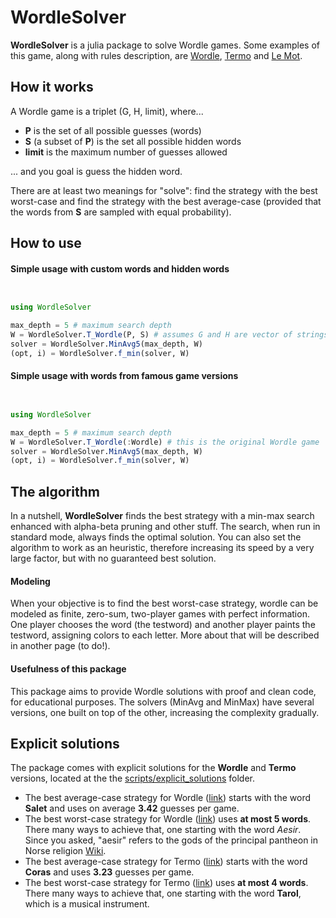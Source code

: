 # WordleSolver
**WordleSolver** is a julia package to solve Wordle games. Some examples of this game, along with rules description, are [Wordle](https://www.nytimes.com/games/wordle/index.html), [Termo](https://term.ooo/) and [Le Mot](https://wordle.louan.me/).

## How it works

A Wordle game is a triplet (G, H, limit), where...

* **P** is the set of all possible guesses (words)
* **S** (a subset of **P**) is the set all possible hidden words
* **limit** is the maximum number of guesses allowed

... and you goal is guess the hidden word.

There are at least two meanings for "solve": find the strategy with the best worst-case and find the strategy with the best average-case (provided that the words from **S** are sampled with equal probability).

## How to use

#### Simple usage with custom words and hidden words

```julia


using WordleSolver

max_depth = 5 # maximum search depth
W = WordleSolver.T_Wordle(P, S) # assumes G and H are vector of strings
solver = WordleSolver.MinAvg5(max_depth, W)
(opt, i) = WordleSolver.f_min(solver, W)
```

#### Simple usage with words from famous game versions

```julia


using WordleSolver

max_depth = 5 # maximum search depth
W = WordleSolver.T_Wordle(:Wordle) # this is the original Wordle game
solver = WordleSolver.MinAvg5(max_depth, W)
(opt, i) = WordleSolver.f_min(solver, W)
```

## The algorithm

In a nutshell, **WordleSolver** finds the best strategy with a min-max search enhanced with alpha-beta pruning and other stuff. The search, when run in standard mode, always finds the optimal solution. You can also set the algorithm to work as an heuristic, therefore increasing its speed by a very large factor, but with no guaranteed  best solution.

#### Modeling

When your objective is to find the best worst-case strategy, wordle can be modeled as finite, zero-sum, two-player games with perfect information. One player chooses the word (the testword) and another player paints the testword, assigning colors to each letter. More about that will be described in another page (to do!).

#### Usefulness of this package

This package aims to provide Wordle solutions with proof and clean code, for educational purposes. The solvers (MinAvg and MinMax) have several versions, one built on top of the other, increasing the complexity gradually.

## Explicit solutions

The package comes with explicit solutions for the **Wordle** and **Termo** versions, located at the the [scripts/explicit_solutions](https://github.com/pedrolazera/WordleSolver/tree/main/scripts/explicit_solutions) folder.

* The best average-case strategy for Wordle ([link](https://github.com/pedrolazera/WordleSolver/blob/main/scripts/explicit/out_Wordle_AVG_1648601816.txt)) starts with the word **Salet** and uses on average **3.42** guesses per game.
* The best worst-case strategy for Wordle ([link](https://github.com/pedrolazera/WordleSolver/blob/main/scripts/explicit/out_Wordle_MAX_1648601916.txt)) uses **at most 5 words**. There many ways to achieve that, one starting with the word *Aesir*. Since you asked, "aesir" refers to the gods of the principal pantheon in Norse religion [Wiki](https://en.wikipedia.org/wiki/%C3%86sir).
* The best average-case strategy for Termo ([link](https://github.com/pedrolazera/WordleSolver/blob/main/scripts/explicit/out_Termo_AVG_1648600950.txt)) starts with the word **Coras** and uses **3.23** guesses per game.
* The best worst-case strategy for Termo ([link](https://github.com/pedrolazera/WordleSolver/blob/main/scripts/explicit/out_Wordle_MAX_1648601916.txt)) uses **at most 4 words**. There many ways to achieve that, one starting with the word **Tarol**, which is a musical instrument.